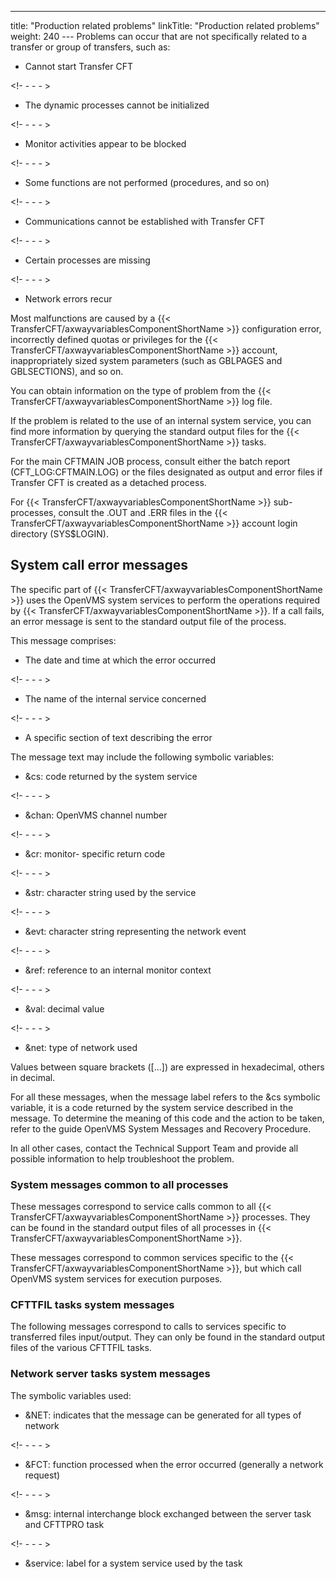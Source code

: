 ---
title: "Production related problems"
linkTitle: "Production related problems"
weight: 240
--- Problems can occur that are not specifically related to a transfer or group of transfers, such as:

- Cannot start Transfer CFT

<!- - - - >

- The dynamic processes cannot be initialized

<!- - - - >

- Monitor activities appear to be blocked

<!- - - - >

- Some functions are not performed (procedures, and so on)

<!- - - - >

- Communications cannot be established with Transfer CFT

<!- - - - >

- Certain processes are missing

<!- - - - >

- Network errors recur

Most malfunctions are caused by a {{< TransferCFT/axwayvariablesComponentShortName  >}} configuration error, incorrectly defined quotas or privileges for the {{< TransferCFT/axwayvariablesComponentShortName  >}} account, inappropriately sized system parameters (such as GBLPAGES and GBLSECTIONS), and so on.

You can obtain information on the type of problem from the {{< TransferCFT/axwayvariablesComponentShortName  >}} log file.

If the problem is related to the use of an internal system service, you can find more information by querying the standard output files for the {{< TransferCFT/axwayvariablesComponentShortName  >}} tasks.

For the main CFTMAIN JOB process, consult either the batch report (CFT_LOG:CFTMAIN.LOG) or the files designated as output and error files if Transfer CFT is created as a detached process.

For {{< TransferCFT/axwayvariablesComponentShortName  >}} sub- processes, consult the .OUT and .ERR files in the {{< TransferCFT/axwayvariablesComponentShortName  >}} account login directory (SYS$LOGIN).

## System call error messages

The specific part of {{< TransferCFT/axwayvariablesComponentShortName  >}} uses the OpenVMS system services to perform the operations required by {{< TransferCFT/axwayvariablesComponentShortName  >}}. If a call fails, an error message is sent to the standard output file of the process.

This message comprises:

- The date and time at which the error occurred

<!- - - - >

- The name of the internal service concerned

<!- - - - >

- A specific section of text describing the error

The message text may include the following symbolic variables:

- &cs: code returned by the system service

<!- - - - >

- &chan: OpenVMS channel number

<!- - - - >

- &cr: monitor- specific return code

<!- - - - >

- &str: character string used by the service

<!- - - - >

- &evt: character string representing the network event

<!- - - - >

- &ref: reference to an internal monitor context

<!- - - - >

- &val: decimal value

<!- - - - >

- &net: type of network used

Values between square brackets ([...]) are expressed in hexadecimal, others in decimal.

For all these messages, when the message label refers to the &cs symbolic variable, it is a code returned by the system service described in the message. To determine the meaning of this code and the action to be taken, refer to the guide OpenVMS System Messages and Recovery Procedure.

In all other cases, contact the Technical Support Team and provide all possible information to help troubleshoot the problem.

### System messages common to all processes

These messages correspond to service calls common to all {{< TransferCFT/axwayvariablesComponentShortName  >}} processes. They can be found in the standard output files of all processes in {{< TransferCFT/axwayvariablesComponentShortName  >}}.

These messages correspond to common services specific to the {{< TransferCFT/axwayvariablesComponentShortName  >}}, but which call OpenVMS system services for execution purposes.

### CFTTFIL tasks system messages

The following messages correspond to calls to services specific to transferred files input/output. They can only be found in the standard output files of the various CFTTFIL tasks.

### Network server tasks system messages

The symbolic variables used:

- &NET: indicates that the message can be generated for all types of network

<!- - - - >

- &FCT: function processed when the error occurred (generally a network request)

<!- - - - >

- &msg: internal interchange block exchanged between the server task and CFTTPRO task

<!- - - - >

- &service: label for a system service used by the task
